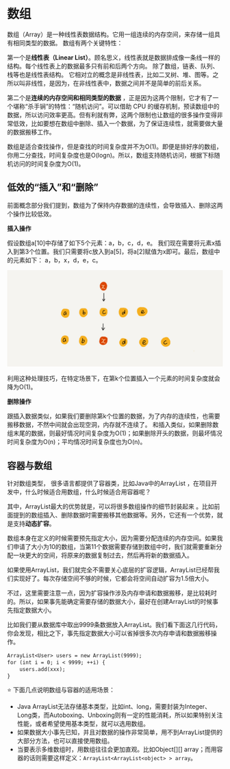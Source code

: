 # 数组

数组（Array）是一种线性表数据结构。它用一组连续的内存空间，来存储一组具有相同类型的数据。 数组有两个关键特性：

第一个是**线性表（Linear List）**。顾名思义，线性表就是数据排成像一条线一样的结构。每个线性表上的数据最多只有前和后两个方向。 除了数组，链表、队列、栈等也是线性表结构。 它相对立的概念是非线性表，比如二叉树、堆、图等。之所以叫非线性，是因为，在非线性表中，数据之间并不是简单的前后关系。

第二个是**连续的内存空间和相同类型的数据** ，正是因为这两个限制，它才有了一个堪称“杀手锏”的特性：“随机访问”。可以借助 CPU 的缓存机制，预读数组中的数据，所以访问效率更高。但有利就有弊，这两个限制也让数组的很多操作变得非常低效，比如要想在数组中删除、插入一个数据，为了保证连续性，就需要做大量的数据搬移工作。 

数组是适合查找操作，但是查找的时间复杂度并不为O(1)。即便是排好序的数组，你用二分查找，时间复杂度也是O(logn)。所以，数组支持随机访问，根据下标随机访问的时间复杂度为O(1)。 

## 低效的“插入”和“删除” 

前面概念部分我们提到，数组为了保持内存数据的连续性，会导致插入、删除这两个操作比较低效。 

**插入操作**

假设数组a[10]中存储了如下5个元素：a，b，c，d，e。 我们现在需要将元素x插入到第3个位置。我们只需要将c放入到a[5]，将a[2]赋值为x即可。最后，数组中的元素如下： a，b，x，d，e，c。 

![](images/01-01.jpg)

利用这种处理技巧，在特定场景下，在第k个位置插入一个元素的时间复杂度就会降为O(1)。 

**删除操作**

跟插入数据类似，如果我们要删除第k个位置的数据，为了内存的连续性，也需要搬移数据，不然中间就会出现空洞，内存就不连续了。 和插入类似，如果删除数组末尾的数据，则最好情况时间复杂度为O(1)；如果删除开头的数据，则最坏情况时间复杂度为O(n)；平均情况时间复杂度也为O(n)。 

## 容器与数组

针对数组类型， 很多语言都提供了容器类，比如Java中的ArrayList ，在项目开发中，什么时候适合用数组，什么时候适合用容器呢？ 

其中，ArrayList最大的优势就是，可以将很多数组操作的细节封装起来 。比如前面提到的数组插入、删除数据时需要搬移其他数据等。另外，它还有一个优势，就是支持**动态扩容**。

数组本身在定义的时候需要预先指定大小，因为需要分配连续的内存空间。如果我们申请了大小为10的数组，当第11个数据需要存储到数组中时，我们就需要重新分配一块更大的空间，将原来的数据复制过去，然后再将新的数据插入。

如果使用ArrayList，我们就完全不需要关心底层的扩容逻辑，ArrayList已经帮我们实现好了。每次存储空间不够的时候，它都会将空间自动扩容为1.5倍大小。 

不过，这里需要注意一点，因为扩容操作涉及内存申请和数据搬移，是比较耗时的。所以，如果事先能确定需要存储的数据大小，最好在创建ArrayList的时候事先指定数据大小。

比如我们要从数据库中取出9999条数据放入ArrayList。我们看下面这几行代码，你会发现，相比之下，事先指定数据大小可以省掉很多次内存申请和数据搬移操作。 

```
ArrayList<User> users = new ArrayList(9999); 
for (int i = 0; i < 9999; ++i) {
	users.add(xxx);
}
```

:star: 下面几点说明数组与容器的适用场景：

- Java ArrayList无法存储基本类型，比如int、long，需要封装为Integer、Long类，而Autoboxing、Unboxing则有一定的性能消耗，所以如果特别关注性能，或者希望使用基本类型，就可以选用数组。 
- 如果数据大小事先已知，并且对数据的操作非常简单，用不到ArrayList提供的大部分方法，也可以直接使用数组。 
- 当要表示多维数组时，用数组往往会更加直观。比如Object[][] array；而用容器的话则需要这样定义：`ArrayList<ArrayList<object> > array`。 
